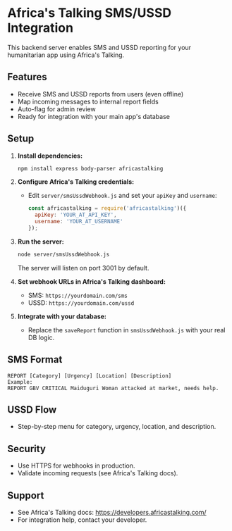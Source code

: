 # Africa's Talking SMS/USSD Integration

This backend server enables SMS and USSD reporting for your humanitarian app using Africa's Talking.

## Features
- Receive SMS and USSD reports from users (even offline)
- Map incoming messages to internal report fields
- Auto-flag for admin review
- Ready for integration with your main app's database

## Setup

1. **Install dependencies:**
   ```sh
   npm install express body-parser africastalking
   ```

2. **Configure Africa's Talking credentials:**
   - Edit `server/smsUssdWebhook.js` and set your `apiKey` and `username`:
     ```js
     const africastalking = require('africastalking')({
       apiKey: 'YOUR_AT_API_KEY',
       username: 'YOUR_AT_USERNAME'
     });
     ```

3. **Run the server:**
   ```sh
   node server/smsUssdWebhook.js
   ```
   The server will listen on port 3001 by default.

4. **Set webhook URLs in Africa's Talking dashboard:**
   - SMS: `https://yourdomain.com/sms`
   - USSD: `https://yourdomain.com/ussd`

5. **Integrate with your database:**
   - Replace the `saveReport` function in `smsUssdWebhook.js` with your real DB logic.

## SMS Format
```
REPORT [Category] [Urgency] [Location] [Description]
Example:
REPORT GBV CRITICAL Maiduguri Woman attacked at market, needs help.
```

## USSD Flow
- Step-by-step menu for category, urgency, location, and description.

## Security
- Use HTTPS for webhooks in production.
- Validate incoming requests (see Africa's Talking docs).

## Support
- See Africa's Talking docs: https://developers.africastalking.com/
- For integration help, contact your developer. 